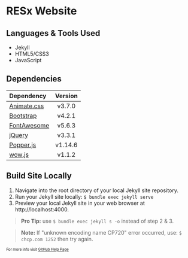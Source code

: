 # RESx Website

## Languages & Tools Used

- Jekyll
- HTML5/CSS3
- JavaScript

## Dependencies

| Dependency                  | Version |
| :-------------------------- |:-------:|
| [Animate.css][animate]      | v3.7.0  |
| [Bootstrap][bootstrap]      | v4.2.1  |
| [FontAwesome][font-awesome] | v5.6.3  |
| [jQuery][jquery]            | v3.3.1  |
| [Popper.js][popper]         | v1.14.6 |
| [wow.js][wow]               | v1.1.2  |

[animate]: https://daneden.github.io/animate.css/
[bootstrap]: https://getbootstrap.com/
[font-awesome]: https://fontawesome.com/
[jquery]: https://jquery.com/
[popper]: https://popper.js.org/
[wow]: https://wowjs.uk/

## Build Site Locally

1. Navigate into the root directory of your local Jekyll site repository.
1. Run your Jekyll site locally: `$ bundle exec jekyll serve`
1. Preview your local Jekyll site in your web browser at http://localhost:4000.

> **Pro Tip:** use `$ bundle exec jekyll s -o` instead of step 2 & 3.

> **Note:** If "unknown encoding name CP720" error occurred, use: `$ chcp.com 1252` then try again.

<sub><sup>For more info visit [GitHub Help Page](https://help.github.com/articles/setting-up-your-github-pages-site-locally-with-jekyll/)</sup></sub>
